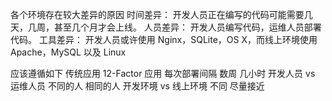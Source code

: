 各个环境存在较大差异的原因
时间差异： 开发人员正在编写的代码可能需要几天，几周，甚至几个月才会上线。
人员差异： 开发人员编写代码，运维人员部署代码。
工具差异： 开发人员或许使用 Nginx，SQLite，OS X，而线上环境使用 Apache，MySQL 以及 Linux
	
应该遵循如下
               传统应用	12-Factor 应用
每次部署间隔	数周	几小时
开发人员 vs 运维人员	不同的人	相同的人
开发环境 vs 线上环境	不同	尽量接近
